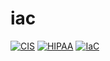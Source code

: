 # iac

[![CIS](https://app.soluble.cloud/api/v1/public/badges/2935e148-2403-4d92-b04a-292b371c9961.svg)](https://app.soluble.cloud/repos/details/github.com/jonesdk1522/iac)  [![HIPAA](https://app.soluble.cloud/api/v1/public/badges/633e8a46-76e1-4071-a698-e74083275a01.svg)](https://app.soluble.cloud/repos/details/github.com/jonesdk1522/iac)  [![IaC](https://app.soluble.cloud/api/v1/public/badges/dcb9a7e0-a52f-43b2-812d-bc8aed0388bc.svg)](https://app.soluble.cloud/repos/details/github.com/jonesdk1522/iac)  

